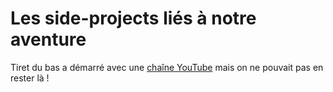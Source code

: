 # Les side-projects liés à notre aventure

Tiret du bas a démarré avec une [chaîne YouTube](https://www.youtube.com/@Tiretdubas) mais on ne pouvait pas en rester là !
